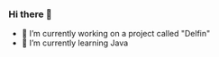 ### Hi there 👋
- 🔭 I’m currently working on a project called "Delfin"
- 🌱 I’m currently learning Java
<!--
Here are some ideas to get you started:



-->
